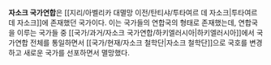 **자소크 국가연합**은 [[지리/아벨리카 대멸망 이전/탄티샤/투타여르 데 자소크|투타여르 데 자소크]]에 존재했던 국가이다. 이는 국가들의 연합국의 형태로 존재했는데, 연합국을 이루는 국가들 중 [[국가/과거/자소크 국가연합/하키엘러시아|하키엘러시아]]에서 국가연합 전체를 통일하면서 [[국가/현재/자소크 철학단|자소크 철학단]]으로 국호를 변경하고 새로운 국가를 선포하면서 멸망했다.